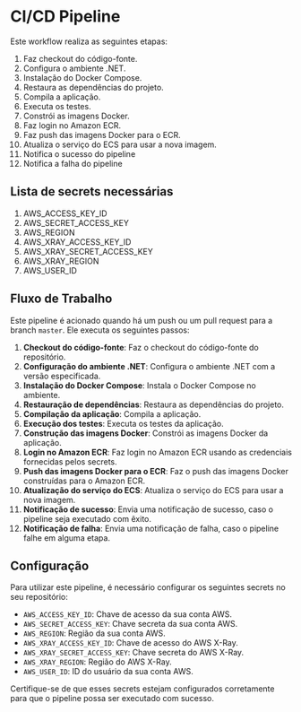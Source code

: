 # CI/CD Pipeline

Este workflow realiza as seguintes etapas:
1. Faz checkout do código-fonte.
2. Configura o ambiente .NET.
3. Instalação do Docker Compose.
4. Restaura as dependências do projeto.
5. Compila a aplicação.
6. Executa os testes.
7. Constrói as imagens Docker.
8. Faz login no Amazon ECR.
9. Faz push das imagens Docker para o ECR.
10. Atualiza o serviço do ECS para usar a nova imagem.
11. Notifica o sucesso do pipeline
12. Notifica a falha do pipeline

## Lista de secrets necessárias
1. AWS_ACCESS_KEY_ID
2. AWS_SECRET_ACCESS_KEY
3. AWS_REGION
4. AWS_XRAY_ACCESS_KEY_ID
5. AWS_XRAY_SECRET_ACCESS_KEY
6. AWS_XRAY_REGION
7. AWS_USER_ID

## Fluxo de Trabalho
Este pipeline é acionado quando há um push ou um pull request para a branch `master`. Ele executa os seguintes passos:

1. **Checkout do código-fonte**: Faz o checkout do código-fonte do repositório.
2. **Configuração do ambiente .NET**: Configura o ambiente .NET com a versão especificada.
3. **Instalação do Docker Compose**: Instala o Docker Compose no ambiente.
4. **Restauração de dependências**: Restaura as dependências do projeto.
5. **Compilação da aplicação**: Compila a aplicação.
6. **Execução dos testes**: Executa os testes da aplicação.
7. **Construção das imagens Docker**: Constrói as imagens Docker da aplicação.
8. **Login no Amazon ECR**: Faz login no Amazon ECR usando as credenciais fornecidas pelos secrets.
9. **Push das imagens Docker para o ECR**: Faz o push das imagens Docker construídas para o Amazon ECR.
10. **Atualização do serviço do ECS**: Atualiza o serviço do ECS para usar a nova imagem.
11. **Notificação de sucesso**: Envia uma notificação de sucesso, caso o pipeline seja executado com êxito.
12. **Notificação de falha**: Envia uma notificação de falha, caso o pipeline falhe em alguma etapa.

## Configuração
Para utilizar este pipeline, é necessário configurar os seguintes secrets no seu repositório:

- `AWS_ACCESS_KEY_ID`: Chave de acesso da sua conta AWS.
- `AWS_SECRET_ACCESS_KEY`: Chave secreta da sua conta AWS.
- `AWS_REGION`: Região da sua conta AWS.
- `AWS_XRAY_ACCESS_KEY_ID`: Chave de acesso do AWS X-Ray.
- `AWS_XRAY_SECRET_ACCESS_KEY`: Chave secreta do AWS X-Ray.
- `AWS_XRAY_REGION`: Região do AWS X-Ray.
- `AWS_USER_ID`: ID do usuário da sua conta AWS.

Certifique-se de que esses secrets estejam configurados corretamente para que o pipeline possa ser executado com sucesso.